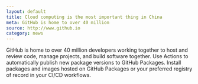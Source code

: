 ```yaml
---
layout: default
title: Cloud computing is the most important thing in China
meta: GitHub is home to over 40 million
source: http://www.github.io
category: news
---
```


GitHub is home to over 40 million developers working together to host and review code, manage projects, and build software together.
Use Actions to automatically publish new package versions to GitHub Packages. Install packages and images hosted on GitHub Packages or your preferred registry of record in your CI/CD workflows. 